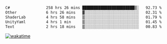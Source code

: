 <!--START_SECTION:waka-->

```txt
C#                258 hrs 26 mins ███████████████████████▒░   92.73 %
Other             6 hrs 26 mins   ▓░░░░░░░░░░░░░░░░░░░░░░░░   02.31 %
ShaderLab         4 hrs 58 mins   ▒░░░░░░░░░░░░░░░░░░░░░░░░   01.79 %
UnityYaml         4 hrs 1 min     ▒░░░░░░░░░░░░░░░░░░░░░░░░   01.45 %
Text              2 hrs 18 mins   ▒░░░░░░░░░░░░░░░░░░░░░░░░   00.83 %
```

<!--END_SECTION:waka-->
[![wakatime](https://wakatime.com/badge/user/6c2f442e-41b4-42e3-bc06-d5d8203ad1da.svg)](https://wakatime.com/@6c2f442e-41b4-42e3-bc06-d5d8203ad1da)
